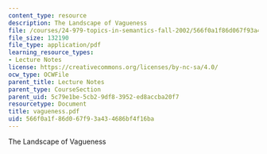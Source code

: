 ```yaml
---
content_type: resource
description: The Landscape of Vagueness
file: /courses/24-979-topics-in-semantics-fall-2002/566f0a1f86d067f93a434686bf4f16ba_vagueness.pdf
file_size: 132190
file_type: application/pdf
learning_resource_types:
- Lecture Notes
license: https://creativecommons.org/licenses/by-nc-sa/4.0/
ocw_type: OCWFile
parent_title: Lecture Notes
parent_type: CourseSection
parent_uid: 5c79e1be-5cb2-9df8-3952-ed8accba20f7
resourcetype: Document
title: vagueness.pdf
uid: 566f0a1f-86d0-67f9-3a43-4686bf4f16ba
---
```

The Landscape of Vagueness